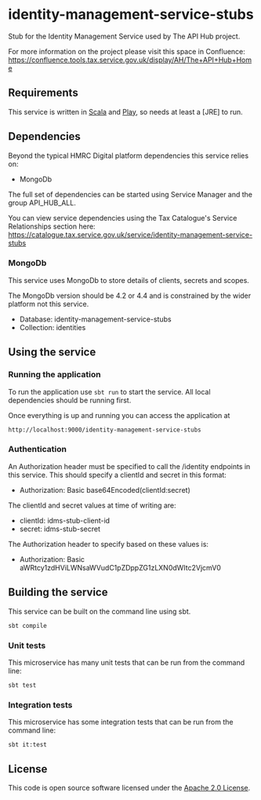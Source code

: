
# identity-management-service-stubs

Stub for the Identity Management Service used by The API Hub project.

For more information on the project please visit this space in Confluence:
https://confluence.tools.tax.service.gov.uk/display/AH/The+API+Hub+Home

## Requirements

This service is written in [Scala](http://www.scala-lang.org/) and [Play](http://playframework.com/), so needs at least a [JRE] to run.

## Dependencies
Beyond the typical HMRC Digital platform dependencies this service relies on:
- MongoDb

The full set of dependencies can be started using Service Manager and the group API_HUB_ALL.

You can view service dependencies using the Tax Catalogue's Service Relationships
section here:
https://catalogue.tax.service.gov.uk/service/identity-management-service-stubs

### MongoDb
This service uses MongoDb to store details of clients, secrets and scopes.

The MongoDb version should be 4.2 or 4.4 and is constrained by the wider platform not this service.

- Database: identity-management-service-stubs
- Collection: identities

## Using the service

### Running the application

To run the application use `sbt run` to start the service. All local dependencies should be running first.

Once everything is up and running you can access the application at

```
http://localhost:9000/identity-management-service-stubs
```

### Authentication
An Authorization header must be specified to call the /identity endpoints in
this service. This should specify a clientId and secret in this format:
- Authorization: Basic base64Encoded(clientId:secret)

The clientId and secret values at time of writing are:
- clientId: idms-stub-client-id
- secret: idms-stub-secret 

The Authorization header to specify based on these values is:
- Authorization: Basic aWRtcy1zdHViLWNsaWVudC1pZDppZG1zLXN0dWItc2VjcmV0

## Building the service
This service can be built on the command line using sbt.
```
sbt compile
```

### Unit tests
This microservice has many unit tests that can be run from the command line:
```
sbt test
```

### Integration tests
This microservice has some integration tests that can be run from the command line:
```
sbt it:test
```

## License

This code is open source software licensed under the [Apache 2.0 License]("http://www.apache.org/licenses/LICENSE-2.0.html").
